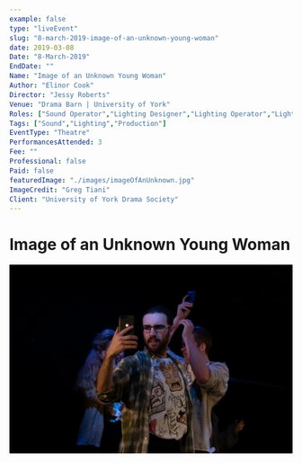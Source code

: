 ```yaml
---
example: false
type: "liveEvent"
slug: "8-march-2019-image-of-an-unknown-young-woman"
date: 2019-03-08
Date: "8-March-2019"
EndDate: ""
Name: "Image of an Unknown Young Woman"
Author: "Elinor Cook"
Director: "Jessy Roberts"
Venue: "Drama Barn | University of York"
Roles: ["Sound Operator","Lighting Designer","Lighting Operator","Lighting Programmer","Technical Manager"]
Tags: ["Sound","Lighting","Production"]
EventType: "Theatre"
PerformancesAttended: 3
Fee: ""
Professional: false
Paid: false
featuredImage: "./images/imageOfAnUnknown.jpg"
ImageCredit: "Greg Tiani"
Client: "University of York Drama Society"
---
```


# Image of an Unknown Young Woman

![Image by Greg Tiani](./images/imageOfAnUnknown.jpg)

